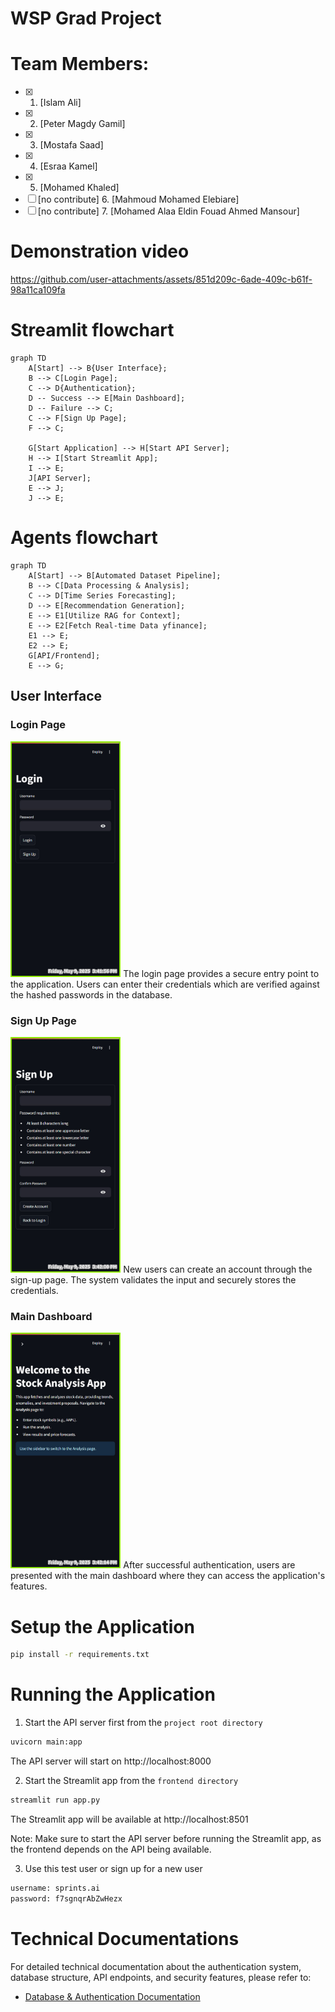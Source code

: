 # WSP Grad Project

# Team Members:

- [x] 1. [Islam Ali]
- [x] 2. [Peter Magdy Gamil]
- [x] 3. [Mostafa Saad]
- [x] 4. [Esraa Kamel]
- [x] 5. [Mohamed Khaled]
- [ ] [no contribute] 6. [Mahmoud Mohamed Elebiare]
- [ ] [no contribute] 7. [Mohamed Alaa Eldin Fouad Ahmed Mansour]

# Demonstration video

https://github.com/user-attachments/assets/851d209c-6ade-409c-b61f-98a11ca109fa



# Streamlit flowchart

```mermaid
graph TD
    A[Start] --> B{User Interface};
    B --> C[Login Page];
    C --> D{Authentication};
    D -- Success --> E[Main Dashboard];
    D -- Failure --> C;
    C --> F[Sign Up Page];
    F --> C;

    G[Start Application] --> H[Start API Server];
    H --> I[Start Streamlit App];
    I --> E;
    J[API Server];
    E --> J;
    J --> E;
```

# Agents flowchart

```mermaid
graph TD
    A[Start] --> B[Automated Dataset Pipeline];
    B --> C[Data Processing & Analysis];
    C --> D[Time Series Forecasting];
    D --> E[Recommendation Generation];
    E --> E1[Utilize RAG for Context];
    E --> E2[Fetch Real-time Data yfinance];
    E1 --> E;
    E2 --> E;
    G[API/Frontend];
    E --> G;
```

## User Interface

### Login Page
<img src="resources/Login_page.jpg" title="Title" alt="title" width="35%">
The login page provides a secure entry point to the application. Users can enter their credentials which are verified against the hashed passwords in the database.

### Sign Up Page
<img src="resources/Sign_Up_page.jpg" title="Title" alt="title" width="35%">
New users can create an account through the sign-up page. The system validates the input and securely stores the credentials.

### Main Dashboard
<img src="resources/Main_page.jpg" title="Title" alt="title" width="35%">
After successful authentication, users are presented with the main dashboard where they can access the application's features.

# Setup the Application

```bash
pip install -r requirements.txt
```

# Running the Application

1. Start the API server first from the `project root directory`
```bash
uvicorn main:app
```
The API server will start on http://localhost:8000

2. Start the Streamlit app from the `frontend directory`
```bash
streamlit run app.py
```
The Streamlit app will be available at http://localhost:8501

Note: Make sure to start the API server before running the Streamlit app, as the frontend depends on the API being available.

3. Use this test user or sign up for a new user
```bash
username: sprints.ai
password: f7sgnqrAbZwHezx
```
# Technical Documentations

For detailed technical documentation about the authentication system, database structure, API endpoints, and security features, please refer to:
- [Database & Authentication Documentation](/docs/Authentication%20System%20Architecture.md)
